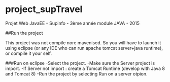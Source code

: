# project_supTravel
Projet Web JavaEE - Supinfo - 3ème année module JAVA - 2015

##Run the project

This project was not compile nore mavenised. So you will have to launch it using eclipse (or any IDE who can run apache tomcat server+java runtime), or compile it your self. 

###Run on eclipse 
-Select the project. 
-Make sure the Server project is import.
-If Server not import : create a Tomcat Runtime (develop with Java 8 and Tomcat 8)
-Run the project by selecting Run on a server otpion.
